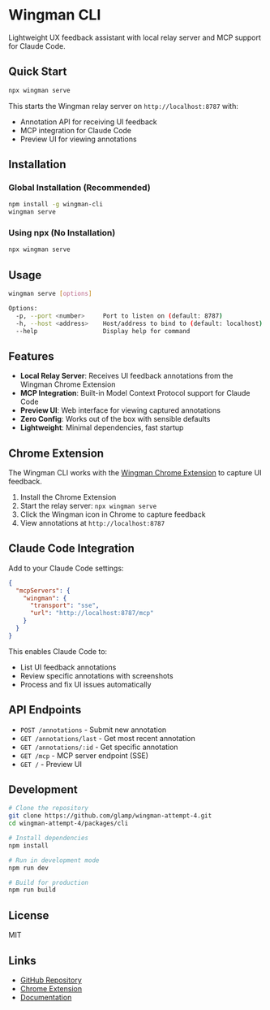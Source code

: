 # Wingman CLI

Lightweight UX feedback assistant with local relay server and MCP support for Claude Code.

## Quick Start

```bash
npx wingman serve
```

This starts the Wingman relay server on `http://localhost:8787` with:
- Annotation API for receiving UI feedback
- MCP integration for Claude Code
- Preview UI for viewing annotations

## Installation

### Global Installation (Recommended)

```bash
npm install -g wingman-cli
wingman serve
```

### Using npx (No Installation)

```bash
npx wingman serve
```

## Usage

```bash
wingman serve [options]

Options:
  -p, --port <number>     Port to listen on (default: 8787)
  -h, --host <address>    Host/address to bind to (default: localhost)
  --help                  Display help for command
```

## Features

- **Local Relay Server**: Receives UI feedback annotations from the Wingman Chrome Extension
- **MCP Integration**: Built-in Model Context Protocol support for Claude Code
- **Preview UI**: Web interface for viewing captured annotations
- **Zero Config**: Works out of the box with sensible defaults
- **Lightweight**: Minimal dependencies, fast startup

## Chrome Extension

The Wingman CLI works with the [Wingman Chrome Extension](https://chrome.google.com/webstore/detail/wingman) to capture UI feedback.

1. Install the Chrome Extension
2. Start the relay server: `npx wingman serve`
3. Click the Wingman icon in Chrome to capture feedback
4. View annotations at `http://localhost:8787`

## Claude Code Integration

Add to your Claude Code settings:

```json
{
  "mcpServers": {
    "wingman": {
      "transport": "sse",
      "url": "http://localhost:8787/mcp"
    }
  }
}
```

This enables Claude Code to:
- List UI feedback annotations
- Review specific annotations with screenshots
- Process and fix UI issues automatically

## API Endpoints

- `POST /annotations` - Submit new annotation
- `GET /annotations/last` - Get most recent annotation
- `GET /annotations/:id` - Get specific annotation
- `GET /mcp` - MCP server endpoint (SSE)
- `GET /` - Preview UI

## Development

```bash
# Clone the repository
git clone https://github.com/glamp/wingman-attempt-4.git
cd wingman-attempt-4/packages/cli

# Install dependencies
npm install

# Run in development mode
npm run dev

# Build for production
npm run build
```

## License

MIT

## Links

- [GitHub Repository](https://github.com/glamp/wingman-attempt-4)
- [Chrome Extension](https://chrome.google.com/webstore/detail/wingman)
- [Documentation](https://github.com/glamp/wingman-attempt-4#readme)